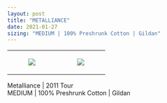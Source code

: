```yaml
---
layout: post
title: "METALLIANCE"
date: 2021-01-27
sizing: "MEDIUM | 100% Preshrunk Cotton | Gildan"
---
```




<table style="width:100%;"><tr><td style="vertical-align:top;">
      <figure class="tmblr-full" data-orig-height="2048" data-orig-width="1365" data-orig-src="https://concertshirts.netlify.app/shirts/0107/0107-01.jpg"><img src="https://64.media.tumblr.com/0d3ae02561ef239bb843a71ac3c032ef/f24f41b41fbdabbe-fe/s540x810/07e91833e2cf46f74f53ef92e00f73c9bee70b53.jpg" data-orig-height="2048" data-orig-width="1365" data-orig-src="https://concertshirts.netlify.app/shirts/0107/0107-01.jpg"/></figure></td>
    <td style="vertical-align:top;">
      <figure class="tmblr-full" data-orig-height="2048" data-orig-width="1365" data-orig-src="https://concertshirts.netlify.app/shirts/0107/0107-02.jpg"><img src="https://64.media.tumblr.com/4a940cc024d5715cf72ea152bccf0b95/f24f41b41fbdabbe-71/s540x810/ce00a22b10ae5fde8b55c0b653a055e3c30f7f30.jpg" data-orig-height="2048" data-orig-width="1365" data-orig-src="https://concertshirts.netlify.app/shirts/0107/0107-02.jpg"/></figure></td>
  </tr></table><p>
  Metalliance | 2011 Tour<br/>MEDIUM | 100% Preshrunk Cotton | Gildan
</p>
